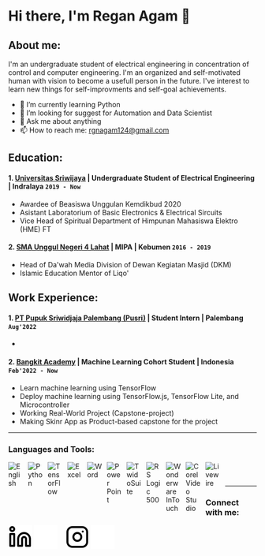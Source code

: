 # Hi there, I'm Regan Agam 👋
## About me:
I'm an undergraduate student of electrical engineering in concentration of control and computer engineering. I'm an organized and self-motivated human with vision to become a usefull person in the future. I've interest to learn new things for self-improvments and self-goal achievements.

- 🌱 I’m currently learning Python
- 🤔 I’m looking for suggest for Automation and Data Scientist
- 💬 Ask me about anything
- 📫 How to reach me: rgnagam124@gmail.com

## Education:

#### 1. [Universitas Sriwijaya](https://unsri.ac.id) | Undergraduate Student of Electrical Engineering | Indralaya `2019 - Now`
   - Awardee of Beasiswa Unggulan Kemdikbud 2020
   - Asistant Laboratorium of Basic Electronics & Electrical Sircuits
   - Vice Head of Spiritual Department of Himpunan Mahasiswa Elektro (HME) FT
#### 2. [SMA Unggul Negeri 4 Lahat](https://sman4lahat.sch.id) | MIPA | Kebumen `2016 - 2019`
   - Head of Da'wah Media Division of Dewan Kegiatan Masjid (DKM)
   - Islamic Education Mentor of Liqo'

## Work Experience:
#### 1. [PT Pupuk Sriwidjaja Palembang (Pusri)](https://www.pusri.co.id) | Student Intern | Palembang `Aug'2022`
   - 
#### 2. [Bangkit Academy](https://grow.google) | Machine Learning Cohort Student | Indonesia `Feb'2022 - Now`
   - Learn machine learning using TensorFlow
   - Deploy machine learning using TensorFlow.js, TensorFlow Lite, and Microcontroller
   - Working Real-World Project (Capstone-project)
   - Making Skinr App as Product-based capstone for the project
---

### Languages and Tools:

[<img align="left" alt="English" width="30px" src="https://cdn.imgbin.com/2/12/12/imgbin-logo-primera-air-organization-business-english-language-british-flag-zSPA9W4mDSMqHmnRnzhgdxHLs.jpg" style="padding-right:10px;" />][webdev]
[<img align="left" alt="Python" width="30px" src="https://upload.wikimedia.org/wikipedia/commons/thumb/c/c3/Python-logo-notext.svg/110px-Python-logo-notext.svg.png?20100317150552" style="padding-right:10px;" />][webdev]
[<img align="left" alt="TensorFlow" width="30px" src="https://upload.wikimedia.org/wikipedia/commons/thumb/2/2d/Tensorflow_logo.svg/1200px-Tensorflow_logo.svg.png" style="padding-right:10px;" />][webdev]
[<img align="left" alt="Excel" width="30px" src="https://is2-ssl.mzstatic.com/image/thumb/Purple126/v4/a8/fd/5a/a8fd5a84-c6f1-355f-3b9f-6e86598efaa3/XCEL.png/1200x630bb.png" style="padding-right:10px;" />][webdev]
[<img align="left" alt="Word" width="30px" src="https://play-lh.googleusercontent.com/9kABykeGovHPy-dN19lRxxnCp8IZK3Pkl8qLFNxrEe-hhKVZeiyhTBEIRUt6t-vhxQ=s180-rw" style="padding-right:10px;" />][webdev]
[<img align="left" alt="Power Point" width="30px" src="https://play-lh.googleusercontent.com/6pTX4OILXTxazqad66oiVfG4x2KpYn4kIPgdzOe173tT0oHr2ThwpBhMyzzzxWq_r6M=s180-rw" style="padding-right:10px;" />][webdev]
[<img align="left" alt="TwidoSuite" width="30px" src="https://img.informer.com/icons/png/128/3398/3398456.png" style="padding-right:10px;" />][webdev]
[<img align="left" alt="RS Logic 500" width="30px" src="https://upload.wikimedia.org/wikipedia/commons/thumb/6/63/RSLogix.svg/1200px-RSLogix.svg.png" style="padding-right:10px;" />][webdev]
[<img align="left" alt="Wonderware InTouch" width="30px" src="https://encrypted-tbn0.gstatic.com/images?q=tbn:ANd9GcRg2D4joeggeJH1U1juZv0G3J4ZvX_jm__KuSTyr7KQt1S_Qw5SGujRjhWh2Rejgmx8HrI&usqp=CAU" style="padding-right:10px;" />][webdev]
[<img align="left" alt="Corel Video Studio" width="30px" src="https://1.bp.blogspot.com/-p7InWGwKj50/XX0ihFKsP-I/AAAAAAAA3ZY/_McFcYYavuQrvxeaR_TD22H8L8ruN8QzwCLcBGAsYHQ/s1600/Corel%2BVideoStudio%2BPro%2Blogo.png" style="padding-right:10px;" />][webdev]
[<img align="left" alt="Livewire" width="30px" src="https://alternativesp.com/wp-content/uploads/2021/03/Livewire-600x600.png" style="padding-right:10px;" />][webdev]

<br />
<br />

---
### Connect with me:

[![website](./img/linkedin-light.svg)](www.linkedin.com/in/reganagam/#gh-light-mode-only)
[![website](./img/linkedin-dark.svg)](www.linkedin.com/in/reganagam/#gh-dark-mode-only)
&nbsp;&nbsp;
[![website](./img/instagram-light.svg)](https://instagram.com/rgnagam#gh-light-mode-only)
[![website](./img/instagram-dark.svg)](https://instagram.com/rgnagam#gh-dark-mode-only)



[webdev]: https://github.com/regan124

